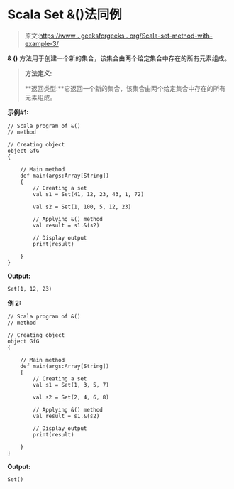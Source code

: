 # Scala Set &()法同例

> 原文:[https://www . geeksforgeeks . org/Scala-set-method-with-example-3/](https://www.geeksforgeeks.org/scala-set-method-with-example-3/)

**& ()** 方法用于创建一个新的集合，该集合由两个给定集合中存在的所有元素组成。

> **方法定义:**
> 
> **返回类型:**它返回一个新的集合，该集合由两个给定集合中存在的所有元素组成。

**示例#1:**

```
// Scala program of &() 
// method 

// Creating object 
object GfG 
{ 

    // Main method 
    def main(args:Array[String]) 
    { 
        // Creating a set 
        val s1 = Set(41, 12, 23, 43, 1, 72) 

        val s2 = Set(1, 100, 5, 12, 23)

        // Applying &() method 
        val result = s1.&(s2)

        // Display output
        print(result)   

    } 
} 
```

**Output:**

```
Set(1, 12, 23)

```

**例 2:**

```
// Scala program of &() 
// method 

// Creating object 
object GfG 
{ 

    // Main method 
    def main(args:Array[String]) 
    { 
        // Creating a set 
        val s1 = Set(1, 3, 5, 7) 

        val s2 = Set(2, 4, 6, 8)

        // Applying &() method 
        val result = s1.&(s2)

        // Display output
        print(result)   

    } 
} 
```

**Output:**

```
Set()

```